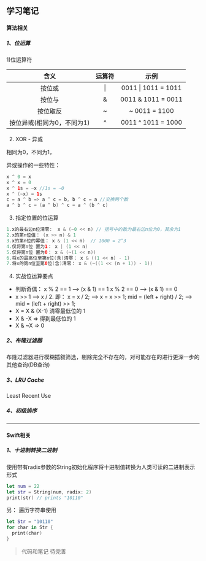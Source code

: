 ## 学习笔记

#### 算法相关

##### 1、位运算

1)位运算符

|            含义            | 运算符 |        示例         |
| :------------------------: | :----: | :-----------------: |
|           按位或           |   \|   | 0011 \| 1011 = 1011 |
|           按位与           |   &    | 0011 & 1011 = 0011  |
|          按位取反          |   ~    |    ~ 0011 = 1100    |
| 按位异或(相同为0，不同为1) |   ^    | 0011 ^ 1011 = 1000  |



2) XOR - 异或

相同为0，不同为1，

异或操作的一些特性：

```swift
x ^ 0 = x
x ^ x = 0
x ^ 1s = ~x //1s = ~0
x ^ (~x) = 1s
c = a ^ b => a ^ c = b, b ^ c = a //交换两个数
a ^ b ^ c = (a ^ b) ^ c = a ^ (b ^ c)
```



3) 指定位置的位运算

```swift
1.x的最右边n位清零:  x & (~0 << n) // 括号中的数为最右边n位为0，其余为1
2.x的第n位值： (x >> n) & 1 
3.x的第n位的幂值： x & (1 << n)  // 1000 = 2^3
4.仅将第n位 置为1： x | (1 << n) 
5.仅将第n位 置为0： x & (~(1 << n))
6.将x的最高位至第n位(含)清零： x & ((1 << n) - 1)
7.将x的第n位至第0位(含)清零： x & (~((1 << (n + 1)) - 1))
```



4) 实战位运算要点

* 判断奇偶：
  x % 2 == 1 —> (x & 1) == 1
  x % 2 == 0 —> (x & 1) == 0
* x >> 1 —> x / 2. 
  即： x = x / 2; —> x = x >> 1;
  mid = (left + right) / 2; —> mid = (left + right) >> 1;
* X = X & (X-1) 清零最低位的 1 
*  X & -X => 得到最低位的 1 
*  X & ~X => 0



##### 2、布隆过滤器

布隆过滤器进行模糊插叙筛选，剔除完全不存在的，对可能存在的进行更深一步的其他查询(DB查询)



##### 3、LRU Cache

Least Recent Use



##### 4、初级排序







----

#### Swift相关

##### 1、十进制转换二进制

使用带有radix参数的String初始化程序将十进制值转换为人类可读的二进制表示形式

```swift
let num = 22
let str = String(num, radix: 2)
print(str) // prints "10110"
```

另： 遍历字符串使用

```swift
let Str = "10110"
for char in Str {
  print(char)
}
```



> 代码和笔记 待完善